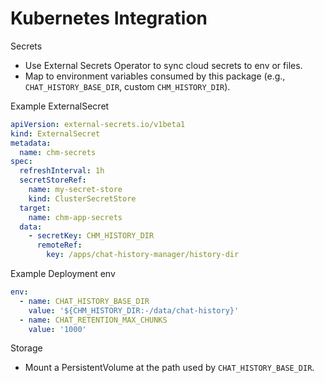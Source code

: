 # Kubernetes Integration

Secrets

- Use External Secrets Operator to sync cloud secrets to env or files.
- Map to environment variables consumed by this package (e.g., `CHAT_HISTORY_BASE_DIR`, custom `CHM_HISTORY_DIR`).

Example ExternalSecret

```yaml
apiVersion: external-secrets.io/v1beta1
kind: ExternalSecret
metadata:
  name: chm-secrets
spec:
  refreshInterval: 1h
  secretStoreRef:
    name: my-secret-store
    kind: ClusterSecretStore
  target:
    name: chm-app-secrets
  data:
    - secretKey: CHM_HISTORY_DIR
      remoteRef:
        key: /apps/chat-history-manager/history-dir
```

Example Deployment env

```yaml
env:
  - name: CHAT_HISTORY_BASE_DIR
    value: '${CHM_HISTORY_DIR:-/data/chat-history}'
  - name: CHAT_RETENTION_MAX_CHUNKS
    value: '1000'
```

Storage

- Mount a PersistentVolume at the path used by `CHAT_HISTORY_BASE_DIR`.
